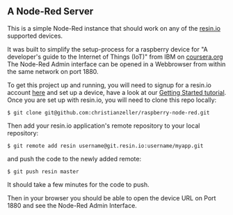 ## A Node-Red Server

This is a simple Node-Red instance that should work on any of the [resin.io][resin-link] supported devices.

It was built to simplify the setup-process for a raspberry device for "A developer's guide to the Internet of Things (IoT)" from IBM on [coursera.org][coursera-link] 
The Node-Red Admin interface can be opened in a Webbrowser from within the same network on port 1880.

To get this project up and running, you will need to signup for a resin.io account [here][signup-page] and set up a device, have a look at our [Getting Started tutorial][gettingStarted-link]. Once you are set up with resin.io, you will need to clone this repo locally:
```
$ git clone git@github.com:christianzeller/raspberry-node-red.git
```
Then add your resin.io application's remote repository to your local repository:
```
$ git remote add resin username@git.resin.io:username/myapp.git
```
and push the code to the newly added remote:
```
$ git push resin master
```
It should take a few minutes for the code to push.

Then in your browser you should be able to open the device URL on Port 1880 and see the Node-Red Admin Interface.


[resin-link]:https://resin.io/
[coursera-link]:https://www.coursera.org/learn/developer-iot
[signup-page]:https://dashboard.resin.io/signup
[gettingStarted-link]:http://docs.resin.io/#/pages/installing/gettingStarted.md
